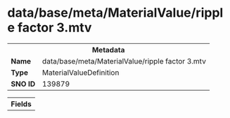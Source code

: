 <h1>data/base/meta/MaterialValue/ripple factor 3.mtv</h1><table><tr><th colspan="100%">Metadata</th></tr><tr><td><b>Name</b></td><td>data/base/meta/MaterialValue/ripple factor 3.mtv</td></tr><tr><td><b>Type</b></td><td>MaterialValueDefinition</td></tr><tr><td><b>SNO ID</b></td><td>139879</td></tr></table>

<table><tr><th colspan="100%">Fields</th></tr></table>

